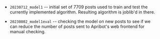 - `20230712_model1` -- initial set of 7709 posts used to train and test the currently implemented algorithm. Resulting algorithm is joblib'd in there.

- `20230802_model1eval` -- checking the model on new posts to see if we can reduce the number of posts sent to Apribot's web frontend for manual checking.
